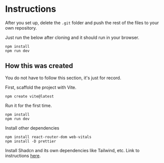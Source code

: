# Instructions

After you set up, delete the `.git` folder and push the rest of the files to your own repository.

Just run the below after cloning and it should run in your browser.

```shell
npm install
npm run dev
```

## How this was created

You do not have to follow this section, it's just for record.

First, scaffold the project with Vite.

```shell
npm create vite@latest
```

Run it for the first time.

```shell
npm install
npm run dev
```

Install other dependencies

```shell
npm install react-router-dom web-vitals
npm install -D prettier
```

Install Shadcn and its own dependencies like Tailwind, etc. Link to instructions [here](https://ui.shadcn.com/docs/installation/vite).
